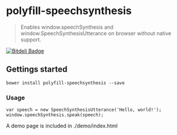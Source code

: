 # polyfill-speechsynthesis

> Enables window.speechSynthesis and window.SpeechSynthesisUtterance on browser without native support.

[![Bitdeli Badge](https://d2weczhvl823v0.cloudfront.net/MikaelSoderstrom/polyfill-speechsynthesis/trend.png)](https://bitdeli.com/free "Bitdeli Badge")

## Gettings started
```shell
bower install polyfill-speechsynthesis --save
```

### Usage

    var speech = new SpeechSynthesisUtterance('Hello, world!');
    window.speechSynthesis.speak(speech);
    
A demo page is included in ./demo/index.html